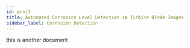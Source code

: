 ```yaml
---
id: proj3
title: Automated Corrosion Level Detection in Turbine Blade Images
sidebar_label: Corrosion Detection
---
```


this is another document
